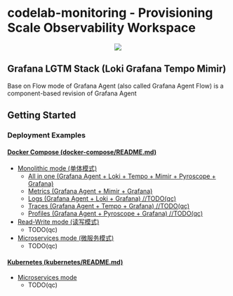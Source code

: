 # codelab-monitoring - Provisioning Scale Observability Workspace

<p align="center">

<a href="https://github.com/qclaogui/codelab-monitoring/actions/workflows/ci.yml">
  <img src="https://github.com/qclaogui/codelab-monitoring/actions/workflows/ci.yml/badge.svg">
</a>

</p>

## Grafana LGTM Stack (Loki Grafana Tempo Mimir) 

Base on Flow mode of Grafana Agent (also called Grafana Agent Flow) is a component-based revision of Grafana Agent

## Getting Started

### Deployment Examples

#### [Docker Compose (docker-compose/README.md)](docker-compose/README.md)

- [Monolithic mode (单体模式)](./docker-compose/monolithic-mode/README.md)
  - [All in one (Grafana Agent + Loki + Tempo + Mimir + Pyroscope + Grafana)](./docker-compose/monolithic-mode/all-in-one/docker-compose.yaml)
  - [Metrics (Grafana Agent + Mimir + Grafana)](./docker-compose/monolithic-mode/mimir/docker-compose.yaml)
  - [Logs (Grafana Agent + Loki + Grafana) //TODO(qc)]()
  - [Traces (Grafana Agent + Tempo + Grafana) //TODO(qc)](TODO)
  - [Profiles (Grafana Agent + Pyroscope + Grafana) //TODO(qc)](TODO)
- [Read-Write mode (读写模式)](./docker-compose/read-write-mode/README.md)
  - TODO(qc)
- [Microservices mode (微服务模式)](./docker-compose/microservices-mode/README.md)
  - TODO(qc)

#### [Kubernetes (kubernetes/README.md)](kubernetes/README.md)

- [Microservices mode](./docker-compose/microservices-mode/README.md)
  - TODO(qc)
